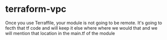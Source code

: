 # terraform-vpc

Once you use Terraffile, your module is not going to be remote.
It's going to fecth that tf code and will keep it else where where we would that and we will mention that location in the main.tf of the module